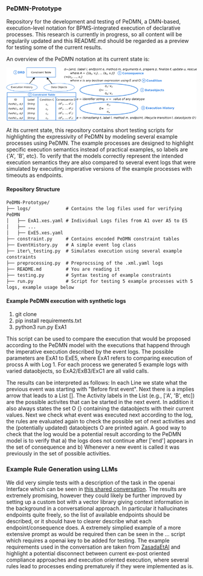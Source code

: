 ### PeDMN-Prototype

Repository for the development and testing of PeDMN, a DMN-based, execution-level notation for BPMS-integrated execution of declarative processes. This research is currently in progress, so all content will be regularily updated and this README.md should be regarded as a preview for testing some of the current results.

An overview of the PeDMN notation at its current state is:

![PeDMN-Overview](DemoImages/DRDV2.png)

At its current state, this repository contains short testing scripts for highlighting the expressivity of PeDMN by modeling several example processes using PeDMN. The example processes are designed to highlight specific execution semantics instead of practical examples, so labels are {'A', 'B', etc}. To verify that the models correctly represent the intended execution semantics they are also compared to several event logs that were simulated by executing imperative versions of the example processes with timeouts as endpoints.

#### Repository Structure
```
PeDMN-Prototype/
├── logs/             # Contains the log files used for verifying PeDMN
│   ├── ExA1.xes.yaml # Individual Logs files from A1 over A5 to E5
│   ├── ...
│   ├── ExE5.xes.yaml
├── constraint.py     # Contains encoded PeDMN constraint tables
├── EventHistory.py   # A simple event log class
├── iter\_testing.py  # Simulates execution using several example constraints
├── preprocessing.py  # Preprocssing of the .xml.yaml logs
├── README.md         # You are reading it 
├── testing.py        # Syntax testing of example constraints
├── run.py            # Script for testing 5 example processes with 5 logs, example usage below
```

#### Example PeDMN execution with synthetic logs 

1. git clone 
2. pip install requirements.txt
3. python3 run.py ExA1

This script can be used to compare the execution that would be proposed according to the PeDMN model with the executions that happend through the imperative execution described by the event logs. The possible parameters are ExA1 to ExE5, where ExA1 refers to comparing execution of procss A with Log 1. For each process we generated 5 example logs with varied dataobjects, so ExA2/ExB3/ExC1 are all valid calls.

The results can be interpreted as follows: In each Line we state what the previous event was starting with "Before first event". Next there is a implies arrow that leads to a List []. The Activity labels in the List (e.g., ['A', 'B', etc]) are the possible activites that can be started in the next event. In addition it also always states the set O {} containing the dataobjects with their current values. Next we check what event was executed next according to the log, the rules are evaluated again to check the possible set of next activities and the (potentially updated) dataobjects O are printed again. A good way to check that the log would be a potential result according to the PeDMN model is to verify that a) the logs does not continue after ['end'] appears in the set of consequence and b) Whenever a new event is called it was previously in the set of possible activities. 


### Example Rule Generation using LLMs
We did very simple tests with a description of the task in the openai Interface which can be seen in [this shared conversation](https://chatgpt.com/share/68a3166c-6f08-800f-a27a-3f8ae2f2b8b1). The results are extremely promising, however they could likely be further improved by setting up a custom bot with a vector library giving context information in the background in a conversational approach. In particular it hallucinates endpoints quite freely, so the list of available endpoints should be described, or it should have to clearer describe what each endpoint/consequence does. A extremely simplied example of a more extensive prompt as would be required then can be seen in the ... script which requires a openai key to be added for testing. The example requirements used in the conversation are taken from [ZasadaEtAl](https://www.mdpi.com/2674-113X/2/1/4) and highlight a potential disconnect between current ex-post oriented compliance approaches and execution oriented execution, where several rules lead to processes ending prematurely if they were implemented as is. 
